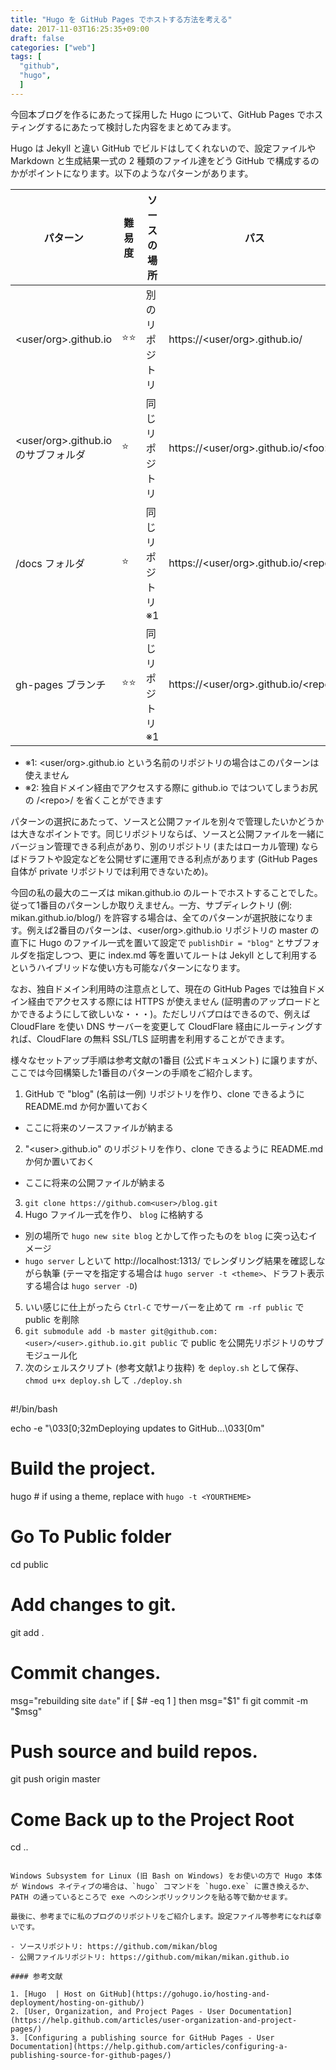 ```yaml
---
title: "Hugo を GitHub Pages でホストする方法を考える"
date: 2017-11-03T16:25:35+09:00
draft: false
categories: ["web"]
tags: [
  "github",
  "hugo",
  ]
---
```


今回本ブログを作るにあたって採用した Hugo について、GitHub Pages でホスティングするにあたって検討した内容をまとめてみます。

Hugo は Jekyll と違い GitHub でビルドはしてくれないので、設定ファイルや Markdown と生成結果一式の 2 種類のファイル達をどう GitHub で構成するのかがポイントになります。以下のようなパターンがあります。

| パターン  | 難易度 | ソースの場所 | パス | 独自ドメイン |
| -------- | ------ | ----------- | --- | ----------- |
| &lt;user/org&gt;.github.io | :star::star: | 別のリポジトリ | https://&lt;user/org&gt;.github.io/ | :o: |
| &lt;user/org&gt;.github.io のサブフォルダ | :star: | 同じリポジトリ | https://&lt;user/org&gt;.github.io/&lt;foo&gt;/ | :o: |
| /docs フォルダ | :star: | 同じリポジトリ ※1 | https://&lt;user/org&gt;.github.io/&lt;repo&gt;/ | :o: ※2 |
| gh-pages ブランチ | :star::star: | 同じリポジトリ ※1 | https://&lt;user/org&gt;.github.io/&lt;repo&gt;/ | :o: ※2 |

- ※1: &lt;user/org&gt;.github.io という名前のリポジトリの場合はこのパターンは使えません
- ※2: 独自ドメイン経由でアクセスする際に github.io ではついてしまうお尻の /&lt;repo&gt;/ を省くことができます

パターンの選択にあたって、ソースと公開ファイルを別々で管理したいかどうかは大きなポイントです。同じリポジトリならば、ソースと公開ファイルを一緒にバージョン管理できる利点があり、別のリポジトリ (またはローカル管理) ならばドラフトや設定などを公開せずに運用できる利点があります (GitHub Pages 自体が private リポジトリでは利用できないため)。

今回の私の最大のニーズは mikan.github.io のルートでホストすることでした。従って1番目のパターンしか取りえません。一方、サブディレクトリ (例: mikan.github.io/blog/) を許容する場合は、全てのパターンが選択肢になります。例えば2番目のパターンは、&lt;user/org&gt;.github.io リポジトリの master の直下に Hugo のファイル一式を置いて設定で `publishDir = "blog"` とサブフォルダを指定しつつ、更に index.md 等を置いてルートは Jekyll として利用するというハイブリッドな使い方も可能なパターンになります。

なお、独自ドメイン利用時の注意点として、現在の GitHub Pages では独自ドメイン経由でアクセスする際には HTTPS が使えません (証明書のアップロードとかできるようにして欲しいな・・・)。ただしリバプロはできるので、例えば CloudFlare を使い DNS サーバーを変更して CloudFlare 経由にルーティングすれば、CloudFlare の無料 SSL/TLS 証明書を利用することができます。

様々なセットアップ手順は参考文献の1番目 (公式ドキュメント) に譲りますが、ここでは今回構築した1番目のパターンの手順をご紹介します。

1. GitHub で "blog" (名前は一例) リポジトリを作り、clone できるように README.md か何か置いておく
  - ここに将来のソースファイルが納まる
2. "&lt;user&gt;.github.io" のリポジトリを作り、clone できるように README.md か何か置いておく
  - ここに将来の公開ファイルが納まる
3. `git clone https://github.com<user>/blog.git`
4. Hugo ファイル一式を作り、 `blog` に格納する
  - 別の場所で `hugo new site blog` とかして作ったものを `blog` に突っ込むイメージ
  - `hugo server` しといて http://localhost:1313/ でレンダリング結果を確認しながら執筆 (テーマを指定する場合は `hugo server -t <theme>`、ドラフト表示する場合は `hugo server -D`)
5. いい感じに仕上がったら `Ctrl-C` でサーバーを止めて `rm -rf public` で public を削除
6. `git submodule add -b master git@github.com:<user>/<user>.github.io.git public` で public を公開先リポジトリのサブモジュール化
7. 次のシェルスクリプト (参考文献1より抜粋) を `deploy.sh` として保存、`chmod u+x deploy.sh` して `./deploy.sh`

> ```bash
#!/bin/bash

echo -e "\033[0;32mDeploying updates to GitHub...\033[0m"

# Build the project.
hugo # if using a theme, replace with `hugo -t <YOURTHEME>`

# Go To Public folder
cd public
# Add changes to git.
git add .

# Commit changes.
msg="rebuilding site `date`"
if [ $# -eq 1 ]
  then msg="$1"
fi
git commit -m "$msg"

# Push source and build repos.
git push origin master

# Come Back up to the Project Root
cd ..
```

Windows Subsystem for Linux (旧 Bash on Windows) をお使いの方で Hugo 本体が Windows ネイティブの場合は、`hugo` コマンドを `hugo.exe` に置き換えるか、PATH の通っているところで exe へのシンボリックリンクを貼る等で動かせます。

最後に、参考までに私のブログのリポジトリをご紹介します。設定ファイル等参考になれば幸いです。

- ソースリポジトリ: https://github.com/mikan/blog
- 公開ファイルリポジトリ: https://github.com/mikan/mikan.github.io

#### 参考文献

1. [Hugo  | Host on GitHub](https://gohugo.io/hosting-and-deployment/hosting-on-github/)
2. [User, Organization, and Project Pages - User Documentation](https://help.github.com/articles/user-organization-and-project-pages/)
3. [Configuring a publishing source for GitHub Pages - User Documentation](https://help.github.com/articles/configuring-a-publishing-source-for-github-pages/)